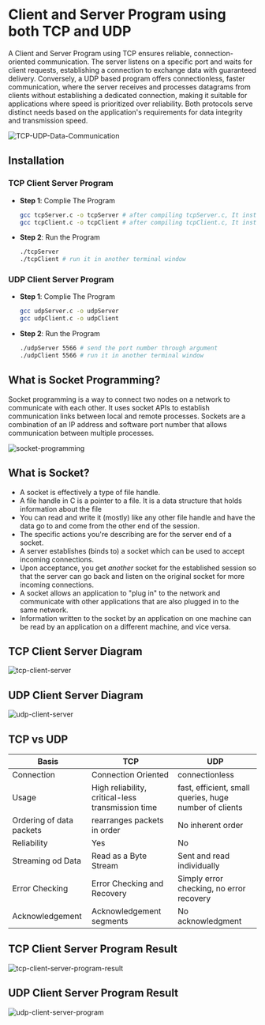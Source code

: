 # Client and Server Program using both TCP and UDP

A Client and Server Program using TCP ensures reliable, connection-oriented communication. The server listens on a specific port and waits for client requests, establishing a connection to exchange data with guaranteed delivery. Conversely, a UDP based program offers connectionless, faster communication, where the server receives and processes datagrams from clients without establishing a dedicated connection, making it suitable for applications where speed is prioritized over reliability. Both protocols serve distinct needs based on the application's requirements for data integrity and transmission speed.

![TCP-UDP-Data-Communication](./assets/TCP_and_UDP_data_sending.png)

## Installation

### TCP Client Server Program

* **Step 1**: Complie The Program
  ```bash
  gcc tcpServer.c -o tcpServer # after compiling tcpServer.c, It instructs the compiler to output the compiled executable with the name tcpServer.
  gcc tcpClient.c -o tcpClient # after compiling tcpClient.c, It instructs the compiler to output the compiled executable with the name tcpClient.
  ```
* **Step 2**: Run the Program
  ```bash
  ./tcpServer
  ./tcpClient # run it in another terminal window
  ```

### UDP Client Server Program

* **Step 1**: Complie The Program

  ```bash
  gcc udpServer.c -o udpServer 
  gcc udpClient.c -o udpClient 
  ```
* **Step 2**: Run the Program

  ```bash
  ./udpServer 5566 # send the port number through argument
  ./udpClient 5566 # run it in another terminal window
  ```

## What is Socket Programming?

Socket programming is a way to connect two nodes on a network to communicate with each other. It uses socket APIs to establish communication links between local and remote processes. Sockets are a combination of an IP address and software port number that allows communication between multiple processes.

![socket-programming](./assets/Socket-Programming.png)

## What is Socket?

* A socket is effectively a type of file handle.
* A file handle in C is a pointer to a file. It is a data structure that holds information about the file
* You can read and write it (mostly) like any other file handle and have the data go to and come from the other end of the session.
* The specific actions you're describing are for the server end of a socket.
* A server establishes (binds to) a socket which can be used to accept incoming connections.
* Upon acceptance, you get *another* socket for the established session so that the server can go back and listen on the original socket for more incoming connections.
* A socket allows an application to "plug in" to the network and communicate with other applications that are also plugged in to the same network.
* Information written to the socket by an application on one machine can be read by an application on a different machine, and vice versa.

## TCP Client Server Diagram

![tcp-client-server](./assets/tcp_server_client.png)

## UDP Client Server Diagram

![udp-client-server](./assets/udp_server-client.png)

## TCP vs UDP

| Basis                    | TCP                                               | UDP                                                    |
| ------------------------ | ------------------------------------------------- | ------------------------------------------------------ |
| Connection               | Connection Oriented                               | connectionless                                         |
| Usage                    | High reliability, critical-less transmission time | fast, efficient, small queries, huge number of clients |
| Ordering of data packets | rearranges packets in order                       | No inherent order                                      |
| Reliability              | Yes                                               | No                                                     |
| Streaming od Data        | Read as a Byte Stream                             | Sent and read individually                             |
| Error Checking           | Error Checking and Recovery                       | Simply error checking, no error recovery               |
| Acknowledgement          | Acknowledgement segments                          | No acknowledgment                                      |

## TCP Client Server Program Result

![tcp-client-server-program-result](./assets/TCP_Client_Server_OutPut.png)

## UDP Client Server Program Result

![udp-client-server-program](./assets/UDP_Client_Server_OutPut.png)
